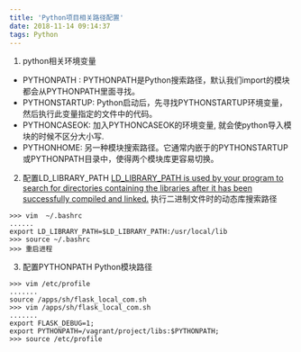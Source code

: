 ```yaml
---
title: 'Python项目相关路径配置'
date: 2018-11-14 09:14:37
tags: Python
---
```

1. python相关环境变量
- PYTHONPATH : PYTHONPATH是Python搜索路径，默认我们import的模块都会从PYTHONPATH里面寻找。
- PYTHONSTARTUP: Python启动后，先寻找PYTHONSTARTUP环境变量，然后执行此变量指定的文件中的代码。
- PYTHONCASEOK: 加入PYTHONCASEOK的环境变量, 就会使python导入模块的时候不区分大小写.
- PYTHONHOME: 另一种模块搜索路径。它通常内嵌于的PYTHONSTARTUP或PYTHONPATH目录中，使得两个模块库更容易切换。

2. 配置LD_LIBRARY_PATH
[LD_LIBRARY_PATH is used by your program to search for directories containing the libraries after it has been successfully compiled and linked.](https://www.cnblogs.com/icxy/p/7943996.html)
执行二进制文件时的动态库搜索路径
```
>>> vim  ~/.bashrc
......
export LD_LIBRARY_PATH=$LD_LIBRARY_PATH:/usr/local/lib
>>> source ~/.bashrc
>>> 重启进程
````
3. 配置PYTHONPATH
Python模块路径
```
>>> vim /etc/profile
.......
source /apps/sh/flask_local_com.sh
>>> vim /apps/sh/flask_local_com.sh
.......
export FLASK_DEBUG=1;
export PYTHONPATH=/vagrant/project/libs:$PYTHONPATH;
>>> source /etc/profile
```